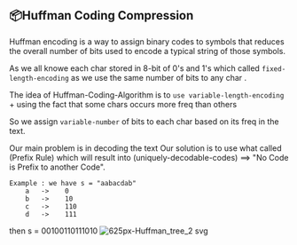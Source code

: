 ## 📦Huffman Coding Compression

Huffman encoding is a way to assign binary codes to symbols that reduces
the overall number of bits used to encode a typical string of those symbols.

As we all knowe each char stored in 8-bit of 0's and 1's which 
called ```fixed-length-encoding``` as we use the same number of bits to any char .

The idea of Huffman-Coding-Algorithm is to ```use variable-length-encoding``` +  using the fact
that some chars occurs more freq than others

So we assign ```variable-number``` of bits to each char based on its freq in the text.

Our main problem is in decoding the text 
Our solution is to use what called (Prefix Rule) which will result into 
(uniquely-decodable-codes) ==> "No Code is Prefix to another Code".	

```
Example : we have s = "aabacdab" 
	a	->    0 
	b	->	  10
	c	->	  110
	d	->	  111
```
then s = 00100110111010
![625px-Huffman_tree_2 svg](https://user-images.githubusercontent.com/40190772/56161841-ddc1aa00-5fca-11e9-97e8-80d539afa610.png)
